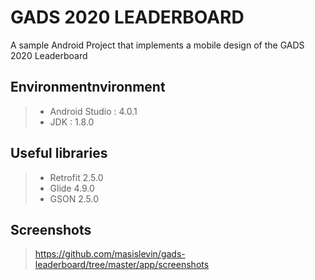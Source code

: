 # GADS 2020 LEADERBOARD

A sample Android Project that implements a mobile design of the GADS 2020 Leaderboard

## Environmentnvironment

> * Android Studio : 4.0.1
> * JDK : 1.8.0

## Useful libraries

> * Retrofit 2.5.0
> * Glide 4.9.0
> * GSON 2.5.0

## Screenshots

> https://github.com/masislevin/gads-leaderboard/tree/master/app/screenshots

